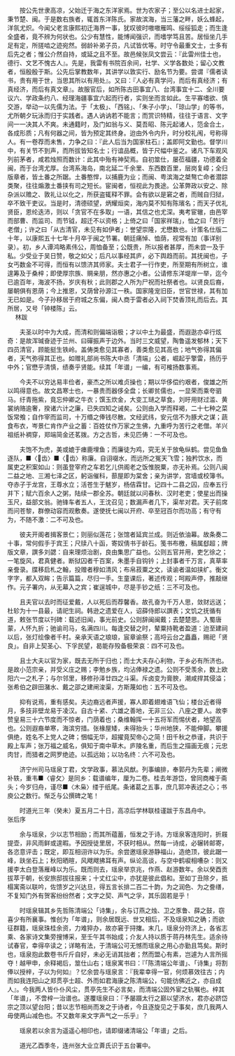 <!-- { "loadSidebar": true } -->
　　按公先世隶高凉，父始迁于海之东洋家焉。世为农家子；至公以名进士起家，秉节楚、闽。于是数右族者，辄首东洋陈氏。家故滨海，当三藩之畔，妖么蜂起，洋氛尤炽。今闻父老言康熙初迁海界一事，犹叹彼时嗷嗷雁鸣、绥绥狐走；而生逢全盛者，竟不辨为何状也。公少有慧性，能博闻强识，而嗜学笃且苦。居恒坐几手足有定，所搓啮之迹宛然。弱龄补弟子员，凡试皆优等。时守令最重文士，士多有后先之者；惟公介然自持，或延之且不至。故邑候张凤文尝云：『此雷州佳士也，德行、文艺不愧古人』。先是，我雷有书院百余间，社学、义学各数处；留心文教者，恒殷殷于斯。公先后掌教数年，其讲学以敦实行、励名节为要。尝谓『儒者读书，贵有用于世，当思其所以有用处』。又曰：『人必有真学问，而后有真经济；有真经济，而后有真文章』。故服官后，如所陈古田事宜八、台湾事宜十二、全川要议六、学政条约八、经理海疆事宜六起而行者，实则坐而言如此。生平寡嗜欲、慎交游，举动一以先儒为法。于「太极」、「西铭」、「朱子小学」、「琼山学」的等书，尤所朝夕玩泳而归于实践者。遇人讷讷若不能言；而赏识特精，往往于语言、文字间一一决其人不爽。未通籍时，及门如翁与义、莫吾昭、陈元起诸人，笵金合土，各成形质；凡有何器之间，皆为预定其终身。迨由外令内升，时分校礼闱，号称得人。有一卷荐而未售，力争之曰：『此人后当为国家柱石』；盖即阿文勤也。督学川中，有关节不到声，而所拔皆知名士；行谊品概，皆于尺幅中鉴之。诸凡下车观风列前茅者，咸若烛照而数计：此其中殆有神契焉。自初筮仕，屡莅福疆，功德着全闽，而于台湾尤厚。台湾系海岛，南北延二千余里、东西数百里，层岗复嶂；全归版章者，皆土番之所踞。土番憨悍，以捕鹿为业；而闽、粤滨海之桀骜亡命者潜踪类聚，往往煽激土番挟有司之短长。宦闽者，恒视此为畏途。公革弊政以安之、除杂派以赡之、敦礼让以化之，所获盗辄释不罪。会有欲以是窘之者，而贼自归狱，卒不致干吏议。当是时，清德硕望，炳耀烜奕，海内莫不知有陈璸名；而天子优礼贤臣，恩纶迭沛，则以「贪官不在多取」一语，其信之也尤深。夷考宦辙，由邑宰而部曹、而监司、而节钺，超迁不以资格；上倚之曰「国家祥瑞」，恤之曰「苦行老僧」；许之曰「从古清官，未见有如伊者」：誉望崇隆，尤懋数也。计策名仕版二十年，以康熙五十七年十月卒于闽之节署。朝廷痛悼、恤荫，视常有加（事详别录）。初，乡人谭鸿略素伟公，周恤备至；公既贵，所以报者甚厚，而未尝一及于私。少受业于吴日赞，敬之如父；后凡以事经其庐，必下舆趋而前。其抚闽也，子女丐数金不可得，而恒有以馈济其师家。夫士君子一行作吏，所至期有所树立，谁遑筹及于桑梓；即使厚宗族、赒亲朋，然亦惠之小者。公请修东洋堤岸一举，迄今已逾百年，海波不扬，岁庆有秋；此则郡之人所为尸祝而社祭者也。以贤良后裔，屡朝俱有恩荫；今上推恩，又荫曾孙源江一秩。国家隆宠旧臣，世官世禄，其有加无已如是。今子孙移居于府城之东偏，闽人商于雷者必入祠下焚香顶礼而后去。其所居，又号「钟楼陈」云。  
　 
林跋

　　夫圣以时中为大成，而清和则偏端诣极；才以中土为最盛，而遐逖亦卓行炫奇：是故浑瑊奋迹于兰州、曰磾振声于边外。当时三文威望，陶鲁遥发郁林；天下四员清官，顾能挺生铁岭。盖俦类愈见其寡者，善类愈见其高也；地气弥得其偏者，天气弥得其正也。如赠礼部尚书陈大中丞「清端」公者，崛起乎擎雷，扬历乎中外；官懋乎清慎，绩奏乎贤能。续其「年谱」一编，有可榷扬数事焉。

　　今夫不以穷达易丰俭者，豪杰之所以难贞操也；期以华侈偿约艰者，俊雄之所以鸣得意也。故文昌寒士也，一暴贵而器侈全盘；长卿贫儒也，一显荣而乘夸驷马。纡青拖紫，竟忘仲卿之牛衣；馔玉炊金，大变工琎之草食。刘旴用财过滥、黄裳纳赂逾奢，揆诸六计之廉，已失四知之诫矣。公则由入学而释褐，二十七种之菜饭常飧；自作宰而监司，十万缗之俸钱尽散。文经武纬，安元信不为豚犬之谋；蔬食布衣，岑景仁肯作产业之蓄：百姓仗作万家之生佛，九重呼为苦行之老僧。羊兴祖纸补裯穿，郑端简金还茗拨。方之古哲，未见匹俦：一不可及也。

　　夫饱不为虎，美或媲于瘗鹿埋鱼；而廉徒为鸡，究无关于放龟纵鹤。尝见鱼鱼逐队，■〈齿〉■〈齿〉称廉。自诩啜水，而远所之冤天飞雪；独矜饮水，而属吏之积案如山：则虽登宰府之车若乞儿供阁老之饭惟脱粟，亦无补焉。公则八闽二益之地、三湘七泽之区，躬诣催科，蔀屋即为棠舍；亲为讲学，宫墙或校簿书。夺赤子于龙宫，王尊水立；活苍生于魃岁，杨佶霖甘。记四十二县之囚，应奉五行并下；赋六百余人之粥，陆续一郡全苏。朝廷就以问春秋、汉时老吏；使星出而操玉尺，益部文翁。驰锋车者五人，王沈召见；数漏声者几下，渠牟对君。天子前席而问苍黎，群僚动容而观敷奏。遂使抚七闽以开府、卒至冠百尔而功高；有守有为，不随不激：二不可及也。

　　彼夫开阁者揖客景仁；则丽似莲花；张馆者延宾兰成。则近依油幕。故条奏二十事，常何假手于宾王；尺牍八十函，寄奴倩书于龄石。笺书布檄，稿属郄超；牌版文章，譔多刘勰：自来理烦治剧，良由集思广益也。公则五官并用，吏乞徐之；一笔旋风，君真健者。断狱囚者千百案，朱墨手自钩钤；上封事者千万言，真草率亲誊录。牒移启札之翰，投赠者穆如清风；布帛菽粟之文，读谕者温如挟纩。衡文字字，都入双眸；告示篇篇，尽归一手。生童课后，著述传观；呵殿声停，推敲继作。元子署内，从无幕入之宾；崔逞城中，尽是手钞之纸：三不可及也。

　　且夫官以去时而征爱戴，人以死后而荐馨香。故孔奋为千万人思，敛财远送；杜轸为十一县最，请祀生祠。韩逊之遗爱在人，诏薛侍郎以譔表；文饥之抚循有道，敕张节度以刊碑：载述旧闻，事光前史。公则辞闽闽戴；去楚楚思。入蜀唐蒙，人怀九折；驰谕司马，名满四川。每逢交替之时，辇粟持靴者盈道：迨至建祠以后，张灯绘像者千村。亲承天语之琅琅，宸章谕祭；高埒云台之矗矗，赐祀「贤良」。自非上契圣心、下孚民望，曷能存殁备极荣哀：四不可及也。

　　且士大夫以官为家，既去无所于归也；而士大夫存心利物，于乡必有所济也。是故小范宗亲，并受义庄之赐；李勉乡族，均沾俸禄之遗。公则不受羡余，数上欧阳六一之札子；与尔邻里，移修孙泽廿四之斗渠。斥卤变为膏腴，潮咸捍其侵溢；张希伯之辟田潴水、戴之邵之建闸浚渠，方斯蔑如也：五不可及也。

　　抑有说焉，重有感矣。夫边裔远者声援，寡人即着翅难语飞仙；楼台近者得月，多技非壁龙易于凌汉。自古十紧、六雄之善地，无非三公、八座之要人。故李赞皇易三十六节度而不惊者，门荫着也；桑维翰挥一十五将军而惕伏者，地望高也。公则遐裔单寒，海滨穷措。张椽屋矮，未得抬头；华州地狭，不能伸脚。攀援俱绝，姓名不上党人之碑；悃幅无华，超擢竟契帝心之简！田千秋之恭谨，共识于殿上车声；张万福之威名，俱知于南中草木。庐陵名重，而后生之描画无痕；元忠肉甘，而猎者之网罗绝迹。以孤远始；以功名终：六不可及也。

　　济宁州司马瑶泉丁君，文学政事，慕法风猷。列事编排，奉郭丹为先辈；阐微补轶，重韦■〈睿攵〉是同乡：载谱编年，厘为二卷。桂去年游岱，曾同商榷于斋头；今岁归舟，谨尽■〈木枭〉缕于纸尾。条诸葛之五事，庶几郭冲表述之心；书庾公之数行。惭乏与公撰碑之笔！

　　时道光三年（癸未）夏五月二十日，高凉后学林联桂谨跋于东昌舟中。  
张后序

　　余与瑶泉，少以志节相励；而其所蕴蓄，恒发之于诗。方瑶泉客连阳时，折屐提壶，非风雨鲜或遑暇。予因授徒里居，不获时相从。然每一诗成，必辗转邮寄，各恣意评击；既定，即互相诩许以为乐。余尝邀瑶泉游静福山，造绝顶，彼此踞一峰，趺坐石上；秋阳晒暄，风飕飕拂耳有声。纵论高谈，与空中鹤唳相嘈杂：则又援李太白登落雁峰以为乐。既而则去，瑶泉举京兆，作燕、赵游数年。余以癸酉贡拔萃于朝，长安旅邸拔往报来；十丈红尘中，亦犹是彼此倡和。至如丁丑除夕，抵榻寓斋以联吟，佐馈岁之兴达旦，得五言长排二百二十韵，为之润色、为之誊缮，不复知门外有贺客纷纷然者；文字之契、声气之孚，其乐固若是乎！

　　时瑶泉辑其乡先哲陈清端公「诗集」，余与订燕之烛、卫之豕鲁、薛之鼓，窃喜少有所襄事。惟创为「年谱」，则余居既远、世又相后，不及瑶泉知之确；而欲征群籍，瑶泉珠桂余资，力难猝办，故亦窘于挦撦。末几，瑶泉分符济上，各省志乘、各家诗文集旁搜博采，至壬午其书始成；介友人持以质于蒋丹林先生。适余待试春官，幸得卒读之；详略有法，于清端公可无憾而瑶泉之用心亦勤且笃矣。斯时也，瑶泉抱此数卷书斤斤自好，未必无诮其拙者；然而盟心有素，岂遽为人言所摇夺！越甲申，余释褐后，筮仕山右；瑶泉寓书曰：『「陈清端公年谱」、「诗集」将割俸以授梓，子以为何如』？忆余尝与瑶泉言：『我辈幸得一官，何烦慕效往古；内而如我连阳山之郑贯亭士超、外而如君海康之陈清端公，句能彷佛近之，亦自成人』。今我两人皆仆仆风尘，贯亭先生不必言矣，而清端公固外宦之轨嘱也。梓其「年谱」，不啻梓一治谱也。遂覆瑶泉曰：『予屡蹑太行之巅以望济水，君亦必跻岱宗之顶以望台阳；昔以志节相尚而发之于诗者，今且逐旋见之于事矣，庶几我两人毋使两山减色也。不又数年来文字声气之一乐乎』？

　　瑶泉若以余言为遥遥心相印也，请即缀诸清端公「年谱」之后。

　　道光乙酉季冬，连州张大业立葊氏识于五台署中。   
